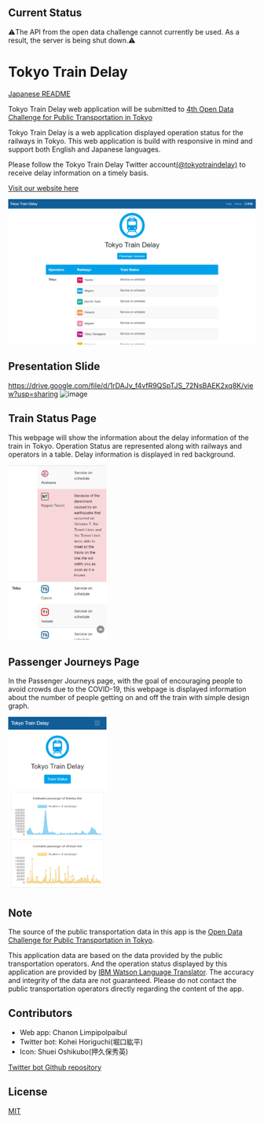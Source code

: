 ## Current Status

⚠️The API from the open data challenge cannot currently be used. As a result, the server is being shut down.⚠️

# Tokyo Train Delay
[Japanese README](./README.ja.md)

Tokyo Train Delay web application will be submitted to [4th Open Data Challenge for Public Transportation in Tokyo](https://tokyochallenge.odpt.org/index.html)

Tokyo Train Delay is a web application displayed operation status for the railways in Tokyo. This web application is build with responsive in mind and support both English and Japanese languages.

Please follow the Tokyo Train Delay Twitter account[(@tokyotraindelay)](https://twitter.com/tokyotraindelay) to receive delay information on a timely basis.

[Visit our website here](https://tokyo-train-delays.herokuapp.com/train/en/)

![web-pc-ja](./static/img/screenshots/screenshot-web-en4.png)

## Presentation Slide

https://drive.google.com/file/d/1rDAJv_f4vfR9QSpTJS_72NsBAEK2xq8K/view?usp=sharing
![image](https://github.com/chanon-mike/tokyo-train-delays/assets/27944646/163e9b30-bea2-4a71-ae75-adbd7a4a6590)


## Train Status Page
This webpage will show the information about the delay information of the train in Tokyo. Operation Status are represented along with railways and operators in a table. Delay information is displayed in red background.

<img src="./static/img/screenshots/screenshot-web-en2.png" alt="web-trainstatus-ja" width="200"/>

## Passenger Journeys Page
In the Passenger Journeys page, with the goal of encouraging people to avoid crowds due to the COVID-19, this webpage is displayed information about the number of people getting on and off the train with simple design graph.

<img src="./static/img/screenshots/screenshot-web-en3.png" alt="web-trainstatus-ja" width="200"/>

## Note
The source of the public transportation data in this app is the [Open Data Challenge for Public Transportation in Tokyo](https://tokyochallenge.odpt.org/index.html).

This application data are based on the data provided by the public transportation operators. And the operation status displayed by this application are provided by [IBM Watson Language Translator](https://www.ibm.com/cloud/watson-language-translator). The accuracy and integrity of the data are not guaranteed. Please do not contact the public transportation operators directly regarding the content of the app.

## Contributors
- Web app: Chanon Limpipolpaibul
- Twitter bot: Kohei Horiguchi(堀口紘平)
- Icon: Shuei Oshikubo(押久保秀英)

[Twitter bot Github repository](https://github.com/Kohei554/opendata0925)

## License
[MIT](https://choosealicense.com/licenses/mit/)
